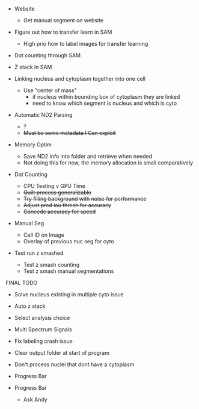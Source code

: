 - Website
   - Get manual segment on website
- Figure out how to transfer learn in SAM
   - High prio how to label images for transfer learning
- Dot counting through SAM
- Z stack in SAM
- Linking nucleus and cytoplasm together into one cell
	- Use "center of mass"
		- if nucleus within bounding box of cytoplasm they are linked
		- need to know which segment is nucleus and which is cyto


- Automatic ND2 Parsing
    - ?
    - ~~Must be some metadata I Can exploit~~
- Memory Optim
    - Save ND2 info into folder and retrieve when needed
    - Not doing this for now, the memory allocation is small comparatively
- Dot Counting
    - CPU Testing v GPU Time
    - ~~Quilt process generalizable~~
    - ~~Try filling background with noise for performance~~
    - ~~Adjust pred iou thresh for accuracy~~
    - ~~Concede accuracy for speed~~
- Manual Seg
    - Cell ID on Image
    - Overlay of previous nuc seg for cyto
- Test run z smashed
    - Test z smash counting
    - Test z smash manual segmentations

FINAL TODO
- Solve nucleus existing in multiple cyto issue
- Auto z stack
- Select analysis choice
- Multi Spectrum Signals
- Fix labeling crash issue
- Clear output folder at start of program
- Don't process nuclei that dont have a cytoplasm
- Progress Bar



























- Progress Bar
    - Ask Andy
